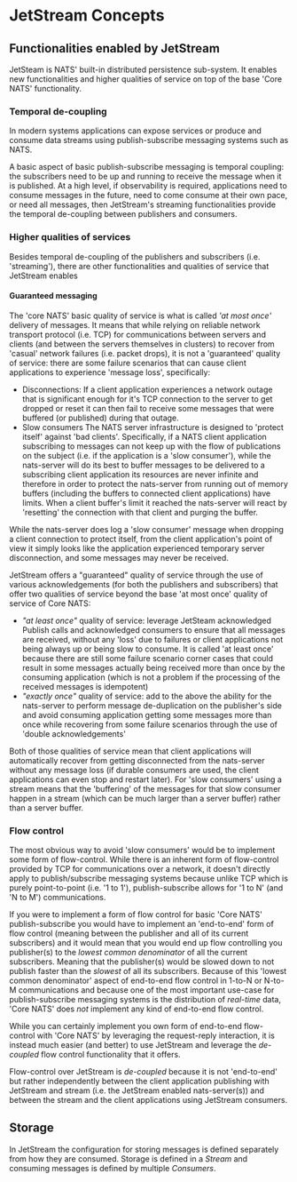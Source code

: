 # JetStream Concepts

## Functionalities enabled by JetStream

JetSteam is NATS' built-in distributed persistence sub-system. It enables new functionalities and higher qualities of service on top of the base 'Core NATS' functionality.

### Temporal de-coupling

In modern systems applications can expose services or produce and consume data streams using publish-subscribe messaging systems such as NATS.

A basic aspect of basic publish-subscribe messaging is temporal coupling: the subscribers need to be up and running to receive the message when it is published. At a high level, if observability is required, applications need to consume messages in the future, need to come consume at their own pace, or need all messages, then JetStream's streaming functionalities provide the temporal de-coupling between publishers and consumers.

### Higher qualities of services

Besides temporal de-coupling of the publishers and subscribers (i.e. 'streaming'), there are other functionalities and qualities of service that JetStream enables

#### Guaranteed messaging

The 'core NATS' basic quality of service is what is called *'at most once'* delivery of messages. It means that while relying on reliable network transport protocol (i.e. TCP) for communications between servers and clients (and between the servers themselves in clusters) to recover from 'casual' network failures (i.e. packet drops), it is not a 'guaranteed' quality of service: there are some failure scenarios that can cause client applications to experience 'message loss', specifically:
* Disconnections:
If a client application experiences a network outage that is significant enough for it's TCP connection to the server to get dropped or reset it can then fail to receive some messages that were buffered (or published) during that outage.
* Slow consumers
The NATS server infrastructure is designed to 'protect itself' against 'bad clients'. Specifically, if a NATS client application subscribing to messages can not keep up with the flow of publications on the subject (i.e. if the application is a 'slow consumer'), while the nats-server will do its best to buffer messages to be delivered to a subscribing client application its resources are never infinite and therefore in order to protect the nats-server from running out of memory buffers (including the buffers to connected client applications) have limits. When a client buffer's limit it reached the nats-server will react by 'resetting' the connection with that client and purging the buffer.

While the nats-server does log a 'slow consumer' message when dropping a client connection to protect itself, from the client application's point of view it simply looks like the application experienced temporary server disconnection, and some messages may never be received.

JetStream offers a "guaranteed" quality of service through the use of various acknowledgements (for both the publishers and subscribers) that offer two qualities of service beyond the base 'at most once' quality of service of Core NATS:
* *"at least once"* quality of service: leverage JetSteam acknowledged Publish calls and acknowledged consumers to ensure that all messages are received, without any 'loss' due to failures or client applications not being always up or being slow to consume. It is called 'at least once' because there are still some failure scenario corner cases that could result in some messages actually being received more than once by the consuming application (which is not a problem if the processing of the received messages is idempotent) 
* *"exactly once"* quality of service: add to the above the ability for the nats-server to perform message de-duplication on the publisher's side and avoid consuming application getting some messages more than once while recovering from some failure scenarios through the use of 'double acknowledgements'

Both of those qualities of service mean that client applications will automatically recover from getting disconnected from the nats-server without any message loss (if durable consumers are used, the client applications can even stop and restart later). For 'slow consumers' using a stream means that the 'buffering' of the messages for that slow consumer happen in a stream (which can be much larger than a server buffer) rather than a server buffer.

### Flow control

The most obvious way to avoid 'slow consumers' would be to implement some form of flow-control. While there is an inherent form of flow-control provided by TCP for communications over a network, it doesn't directly apply to publish/subscribe messaging systems because unlike TCP which is purely point-to-point (i.e. '1 to 1'), publish-subscribe allows for '1 to N' (and 'N to M') communications. 

If you were to implement a form of flow control for basic 'Core NATS' publish-subscribe you would have to implement an 'end-to-end' form of flow control (meaning between the publisher and all of its current subscribers) and it would mean that you would end up flow controlling you publisher(s) to the _lowest common denominator_ of all the current subscribers. Meaning that the publisher(s) would be slowed down to not publish faster than the _slowest_ of all its subscribers.
Because of this 'lowest common denominator' aspect of end-to-end flow control in 1-to-N or N-to-M communications and because one of the most important use-case for publish-subscribe messaging systems is the distribution of *real-time* data, 'Core NATS' does _not_ implement any kind of end-to-end flow control.

While you can certainly implement you own form of end-to-end flow-control with 'Core NATS' by leveraging the request-reply interaction, it is instead much easier (and better) to use JetStream and leverage the *de-coupled* flow control functionality that it offers.

Flow-control over JetStream is *de-coupled* because it is not 'end-to-end' but rather independently between the client application publishing with JetStream and stream (i.e. the JetStream enabled nats-server(s)) and between the stream and the client applications using JetStream consumers.

## Storage
In JetStream the configuration for storing messages is defined separately from how they are consumed. Storage is defined in a _Stream_ and consuming messages is defined by multiple _Consumers_.